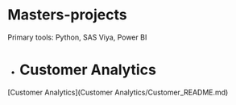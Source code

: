 # Masters-projects

Primary tools: Python, SAS Viya, Power BI

- # Customer Analytics

[Customer Analytics](Customer Analytics/Customer_README.md)


